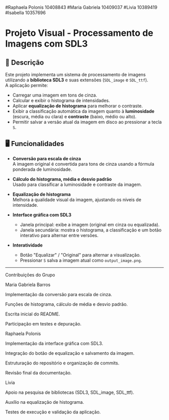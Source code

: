 #Raphaela Polonis 10408843
#Maria Gabriela 10409037
#Livia 10389419
#Isabella 10357696
# Projeto Visual - Processamento de Imagens com SDL3

## 📌 Descrição
Este projeto implementa um sistema de processamento de imagens utilizando a **biblioteca SDL3** e suas extensões (`SDL_image` e `SDL_ttf`).  
A aplicação permite:
- Carregar uma imagem em tons de cinza.
- Calcular e exibir o histograma de intensidades.
- Aplicar **equalização de histograma** para melhorar o contraste.
- Exibir a classificação automática da imagem quanto à **luminosidade** (escura, média ou clara) e **contraste** (baixo, médio ou alto).
- Permitir salvar a versão atual da imagem em disco ao pressionar a tecla `S`.

## 🖥️ Funcionalidades
- **Conversão para escala de cinza**  
  A imagem original é convertida para tons de cinza usando a fórmula ponderada de luminosidade.

- **Cálculo do histograma, média e desvio padrão**  
  Usado para classificar a luminosidade e contraste da imagem.

- **Equalização de histograma**  
  Melhora a qualidade visual da imagem, ajustando os níveis de intensidade.

- **Interface gráfica com SDL3**  
  - Janela principal: exibe a imagem (original em cinza ou equalizada).  
  - Janela secundária: mostra o histograma, a classificação e um botão interativo para alternar entre versões.

- **Interatividade**  
  - Botão "Equalizar" / "Original" para alternar a visualização.  
  - Pressionar `S` salva a imagem atual como `output_image.png`.

---

Contribuições do Grupo

Maria Gabriela Barros

Implementação da conversão para escala de cinza.

Funções de histograma, cálculo de média e desvio padrão.

Escrita inicial do README.

Participação em testes e depuração.

Raphaela Polonis

Implementação da interface gráfica com SDL3.

Integração do botão de equalização e salvamento da imagem.

Estruturação do repositório e organização de commits.

Revisão final da documentação.

Livia

Apoio na pesquisa de bibliotecas (SDL3, SDL_image, SDL_ttf).

Auxílio na equalização de histograma.

Testes de execução e validação da aplicação.

